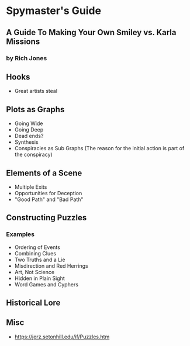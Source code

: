 # Spymaster's Guide
## A Guide To Making Your Own Smiley vs. Karla Missions
### by Rich Jones

## Hooks

* Great artists steal

## Plots as Graphs

* Going Wide
* Going Deep
* Dead ends?
* Synthesis
* Conspiracies as Sub Graphs (The reason for the initial action is part of the conspiracy)

## Elements of a Scene

* Multiple Exits
* Opportunities for Deception
* "Good Path" and "Bad Path"

## Constructing Puzzles

### Examples

* Ordering of Events
* Combining Clues
* Two Truths and a Lie
* Misdirection and Red Herrings
* Art, Not Science
* Hidden in Plain Sight
* Word Games and Cyphers

## Historical Lore

## Misc

* https://jerz.setonhill.edu/if/Puzzles.htm